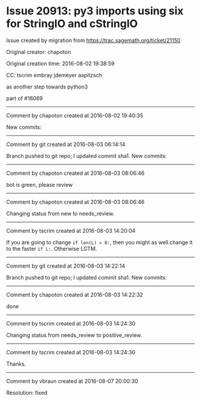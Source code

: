 # Issue 20913: py3 imports using six for StringIO and cStringIO

Issue created by migration from https://trac.sagemath.org/ticket/21150

Original creator: chapoton

Original creation time: 2016-08-02 19:38:59

CC:  tscrim embray jdemeyer aapitzsch

as another step towards python3

part of #16069


---

Comment by chapoton created at 2016-08-02 19:40:35

New commits:


---

Comment by git created at 2016-08-03 06:14:14

Branch pushed to git repo; I updated commit sha1. New commits:


---

Comment by chapoton created at 2016-08-03 08:06:46

bot is green, please review


---

Comment by chapoton created at 2016-08-03 08:06:46

Changing status from new to needs_review.


---

Comment by tscrim created at 2016-08-03 14:20:04

If you are going to change `if len(L) > 0:`, then you might as well change it to the faster `if L:`. Otherwise LGTM.


---

Comment by git created at 2016-08-03 14:22:14

Branch pushed to git repo; I updated commit sha1. New commits:


---

Comment by chapoton created at 2016-08-03 14:22:32

done


---

Comment by tscrim created at 2016-08-03 14:24:30

Changing status from needs_review to positive_review.


---

Comment by tscrim created at 2016-08-03 14:24:30

Thanks.


---

Comment by vbraun created at 2016-08-07 20:00:30

Resolution: fixed
